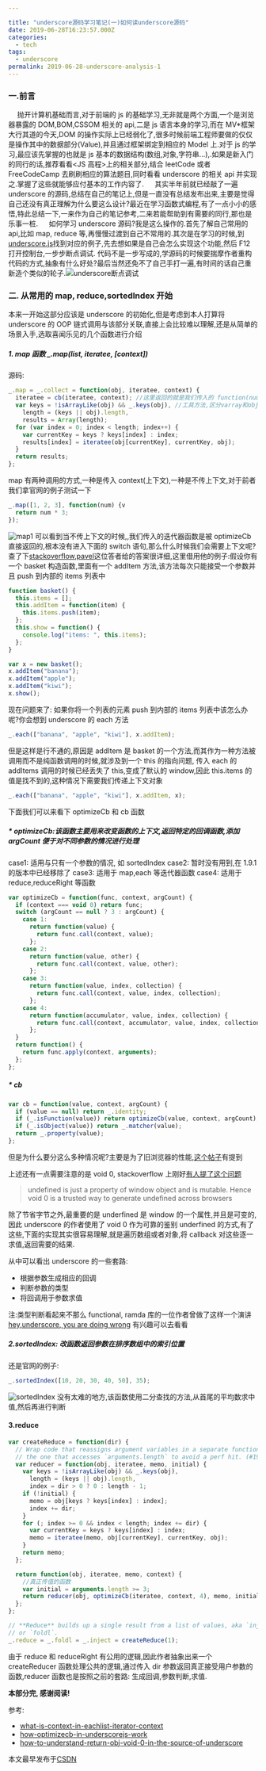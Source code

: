 ```yaml
---

title: "underscore源码学习笔记(一)如何读underscore源码"
date: 2019-06-28T16:23:57.000Z
categories:
  - tech
tags:
  - underscore
permalink: 2019-06-28-underscore-analysis-1
---
```


### 一.前言

&emsp; 抛开计算机基础而言,对于前端的 js 的基础学习,无非就是两个方面,一个是浏览器暴露的 DOM,BOM,CSSOM 相关的 api,二是 js 语言本身的学习,而在 MV\*框架大行其道的今天,DOM 的操作实际上已经弱化了,很多时候前端工程师要做的仅仅是操作其中的数据部分(Value),并且通过框架绑定到相应的 Model 上.对于 js 的学习,最应该先掌握的也就是 js 基本的数据结构(数组,对象,字符串...),.如果是新入门的同行的话,推荐看看<JS 高程>上的相关部分,结合 leetCode 或者 FreeCodeCamp 去刷刷相应的算法题目,同时看看 underscore 的相关 api 并实现之.掌握了这些就能够应付基本的工作内容了.
&emsp; 其实半年前就已经敲了一遍 underscore 的源码,总结在自己的笔记上,但是一直没有总结发布出来,主要是觉得自己还没有真正理解为什么要这么设计?最近在学习函数式编程,有了一点小小的感悟,特此总结一下,一来作为自己的笔记参考,二来若能帮助到有需要的同行,那也是乐事一桩.
&emsp; 如何学习 underscore 源码?我是这么操作的.首先了解自己常用的 api,比如 map, reduce 等,再慢慢过渡到自己不常用的.其次是在学习的时候,到[underscore.js](https://underscorejs.org/)找到对应的例子,先去想如果是自己会怎么实现这个功能,然后 F12 打开控制台,一步步断点调试. 代码不是一步写成的,学源码的时候要揣摩作者重构代码的方式,抽象有什么好处?最后当然还免不了自己手打一遍,有时间的话自己重新造个类似的轮子.![underscore断点调试](https://img-blog.csdnimg.cn/20181202233542158.png?x-oss-process=image/watermark,type_ZmFuZ3poZW5naGVpdGk,shadow_10,text_aHR0cHM6Ly9ibG9nLmNzZG4ubmV0L3podWFueWVtYW5vbmc=,size_16,color_FFFFFF,t_70)

### 二. 从常用的 map, reduce,sortedIndex 开始

本来一开始这部分应该是 underscore 的初始化,但是考虑到本人打算将 underscore 的 OOP 链式调用与该部分关联,直接上会比较难以理解,还是从简单的场景入手,选取喜闻乐见的几个函数进行介绍

##### 1. map 函数 \_.map(list, iteratee, [context])

源码:

```js
_.map = _.collect = function(obj, iteratee, context) {
  iteratee = cb(iteratee, context); //这里返回的就是我们传入的 function(num){ return num * 3;}
  var keys = !isArrayLike(obj) && _.keys(obj), //工具方法,区分varray和object
    length = (keys || obj).length,
    results = Array(length);
  for (var index = 0; index < length; index++) {
    var currentKey = keys ? keys[index] : index;
    results[index] = iteratee(obj[currentKey], currentKey, obj);
  }
  return results;
};
```

map 有两种调用的方式,一种是传入 context(上下文),一种是不传上下文,对于前者我们拿官网的例子测试一下

```js
_.map([1, 2, 3], function(num) {v
  return num * 3;
});
```

![map1](https://img-blog.csdnimg.cn/20181203001437834.png?x-oss-process=image/watermark,type_ZmFuZ3poZW5naGVpdGk,shadow_10,text_aHR0cHM6Ly9ibG9nLmNzZG4ubmV0L3podWFueWVtYW5vbmc=,size_16,color_FFFFFF,t_70)
可以看到当不传上下文的时候,,我们传入的迭代器函数是被 optimizeCb 直接返回的,根本没有进入下面的 switch 语句,那么什么时候我们会需要上下文呢?查了下[stackoverflow](https://stackoverflow.com/questions/4946456/what-is-context-in-eachlist-iterator-context),[pavel](https://stackoverflow.com/users/468725/pavel)这位答者给的答案很详细,这里借用他的例子:假设你有一个 basket 构造函数,里面有一个 addItem 方法,该方法每次只能接受一个参数并且 push 到内部的 items 列表中

```js
function basket() {
  this.items = [];
  this.addItem = function(item) {
    this.items.push(item);
  };
  this.show = function() {
    console.log("items: ", this.items);
  };
}

var x = new basket();
x.addItem("banana");
x.addItem("apple");
x.addItem("kiwi");
x.show();
```

现在问题来了: 如果你将一个列表的元素 push 到内部的 items 列表中该怎么办呢?你会想到 underscore 的 each 方法

```js
_.each(["banana", "apple", "kiwi"], x.addItem);
```

但是这样是行不通的,原因是 addItem 是 basket 的一个方法,而其作为一种方法被调用而不是纯函数调用的时候,就涉及到一个 this 的指向问题, 传入 each 的 addItems 调用的时候已经丢失了 this,变成了默认的 window,因此 this.items 的值是找不到的,这种情况下需要我们传递上下文对象

```js
_.each(["banana", "apple", "kiwi"], x.addItem, x);
```

下面我们可以来看下 optimizeCb 和 cb 函数

##### \* optimizeCb:该函数主要用来改变函数的上下文,返回特定的回调函数,添加 argCount 便于对不同参数的情况进行处理

case1: 适用与只有一个参数的情况, 如 sortedIndex
case2: 暂时没有用到,在 1.9.1 的版本中已经移除了
case3: 适用于 map,each 等迭代器函数
case4: 适用于 reduce,reduceRight 等函数

```js
var optimizeCb = function(func, context, argCount) {
  if (context === void 0) return func;
  switch (argCount == null ? 3 : argCount) {
    case 1:
      return function(value) {
        return func.call(context, value);
      };
    case 2:
      return function(value, other) {
        return func.call(context, value, other);
      };
    case 3:
      return function(value, index, collection) {
        return func.call(context, value, index, collection);
      };
    case 4:
      return function(accumulator, value, index, collection) {
        return func.call(context, accumulator, value, index, collection);
      };
  }
  return function() {
    return func.apply(context, arguments);
  };
};
```

##### \* cb

```js
var cb = function(value, context, argCount) {
  if (value == null) return _.identity;
  if (_.isFunction(value)) return optimizeCb(value, context, argCount);
  if (_.isObject(value)) return _.matcher(value);
  return _.property(value);
};
```

但是为什么要分这么多种情况呢?主要是为了旧浏览器的性能,[这个帖子](https://stackoverflow.com/questions/36162941/how-optimizecb-in-underscorejs-work)有提到

上述还有一点需要注意的是 void 0, stackoverflow 上刚好[有人提了这个问题](https://stackoverflow.com/questions/11409412/how-to-understand-return-obj-void-0-in-the-source-of-underscore)

> undefined is just a property of window object and is mutable. Hence void 0 is a trusted way to generate undefined across browsers

除了节省字节之外,最重要的是 underfined 是 window 的一个属性,并且是可变的,因此 underscore 的作者使用了 void 0 作为可靠的鉴别 underfined 的方式,有了这些,下面的实现其实很容易理解,就是遍历数组或者对象,将 callback 对这些逐一求值,返回需要的结果.

从中可以看出 underscore 的一些套路:

- 根据参数生成相应的回调
- 判断参数的类型
- 将回调用于参数求值

注:类型判断看起来不那么 functional, ramda 库的一位作者曾做了这样一个演讲[hey,underscore, you are doing wrong](https://www.youtube.com/watch?v=m3svKOdZijA&app=desktop) 有兴趣可以去看看

##### 2.sortedIndex: 改函数返回参数在排序数组中的索引位置

还是官网的例子:

```js
_.sortedIndex([10, 20, 30, 40, 50], 35);
```

![sortedIndex](https://img-blog.csdnimg.cn/20181203003453240.png?x-oss-process=image/watermark,type_ZmFuZ3poZW5naGVpdGk,shadow_10,text_aHR0cHM6Ly9ibG9nLmNzZG4ubmV0L3podWFueWVtYW5vbmc=,size_16,color_FFFFFF,t_70)
没有太难的地方,该函数使用二分查找的方法,从首尾的平均数求中值,然后再进行判断

#### 3.reduce

```js
var createReduce = function(dir) {
  // Wrap code that reassigns argument variables in a separate function than
  // the one that accesses `arguments.length` to avoid a perf hit. (#1991)
  var reducer = function(obj, iteratee, memo, initial) {
    var keys = !isArrayLike(obj) && _.keys(obj),
      length = (keys || obj).length,
      index = dir > 0 ? 0 : length - 1;
    if (!initial) {
      memo = obj[keys ? keys[index] : index];
      index += dir;
    }
    for (; index >= 0 && index < length; index += dir) {
      var currentKey = keys ? keys[index] : index;
      memo = iteratee(memo, obj[currentKey], currentKey, obj);
    }
    return memo;
  };

  return function(obj, iteratee, memo, context) {
    //真正传值的函数
    var initial = arguments.length >= 3;
    return reducer(obj, optimizeCb(iteratee, context, 4), memo, initial);
  };
};

// **Reduce** builds up a single result from a list of values, aka `inject`,
// or `foldl`.
_.reduce = _.foldl = _.inject = createReduce(1);
```

由于 reduce 和 reduceRight 有公用的逻辑,因此作者抽象出来一个 createReducer 函数处理公共的逻辑,通过传入 dir 参数返回真正接受用户参数的函数,reducer 函数也是按照之前的套路: 生成回调,参数判断,求值.

**本部分完, 感谢阅读!**

参考:

- [what-is-context-in-eachlist-iterator-context](%28https://stackoverflow.com/questions/4946456/what-is-context-in-eachlist-iterator-context%29)
- [how-optimizecb-in-underscorejs-work](https://stackoverflow.com/questions/36162941/)
- [how-to-understand-return-obj-void-0-in-the-source-of-underscore](https://stackoverflow.com/questions/11409412/how-to-understand-return-obj-void-0-in-the-source-of-underscore)

本文最早发布于[CSDN](https://blog.csdn.net/zhuanyemanong/article/details/84724488)
